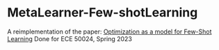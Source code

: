 # MetaLearner-Few-shotLearning
A reimplementation of the paper: [Optimization as a model for Few-Shot Learning](https://openreview.net/forum?id=rJY0-Kcll)
Done for ECE 50024, Spring 2023
